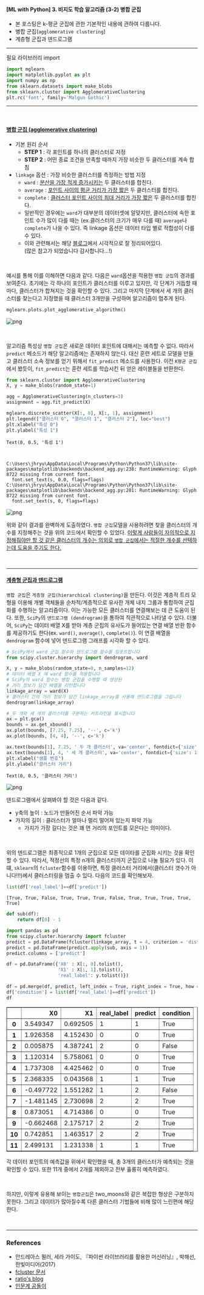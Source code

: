 #### [ML with Python] 3. 비지도 학습 알고리즘 (3-2) 병합 군집
- 본 포스팅은 k-평균 군집에 관한 기본적인 내용에 관하여 다룹니다.
- 병합 군집(`agglomerative clustering`) 
- 계층형 군집과 덴드로그램


___

필요 라이브러리 import


```python
import mglearn
import matplotlib.pyplot as plt
import numpy as np
from sklearn.datasets import make_blobs
from sklearn.cluster import AgglomerativeClustering
plt.rc('font', family='Malgun Gothic')
```

---

<br>

#### <u>병합 군집 (agglomerative clustering)</u>

- 기본 원리 순서
    - <b>STEP 1</b> : 각 포인트를 하나의 클러스터로 지정
    - <b>STEP 2</b> : 어떤 종료 조건을 만족할 때까지 가장 비슷한 두 클러스터를 계속 합침
- `linkage` 옵션 : 가장 비슷한 클러스터를 측정하는 방법 지정
    - `ward` : <u>분산을 가장 적게 증가시키는</u> 두 클러스터를 합친다.
    - `average` : <u>포인트 사이의 평균 거리가 가장 짧은</u> 두 클러스터를 합친다.
    - `complete` : <u>클러스터 포인트 사이의 최대 거리가 가장 짧은</u> 두 클러스터를 합친다.
    - 일반적인 경우에는 `ward`가 대부분의 데이터셋에 알맞지만, 클러스터에 속한 포인트 수가 많이 다를 때는 (ex.클러스터의 크기가 매우 다를 때) `average`나 `complete`가 나을 수 있다. 즉 linkage 옵션은 데이터 타입 별로 적합성이 다를 수 있다.
    - 이와 관련해서는 해당 [블로그](https://bizzengine.tistory.com/152)에서 시각적으로 잘 정리되어있다.<br>(많은 참고가 되었습니다 감사합니다...!)<br> 

<br>

예시를 통해 이를 이해하면 다음과 같다. 다음은 `ward`옵션을 적용한 `병합 군집`의 경과를 보여준다. 초기에는 각 하나의 포인트가 클러스터를 이루고 있지만, 각 단계가 거듭할 때 마다, 클러스터가 합쳐지는 것을 확인할 수 있다. 그리고 마지막 단계에서 세 개의 클러스터를 찾는다고 지정했을 때 클러스터 3개만을 구성하며 알고리즘이 멈추게 된다.


```python
mglearn.plots.plot_agglomerative_algorithm()
```


![png](ML_agglomerative_clustering_files/ML_agglomerative_clustering_5_0.png)


<br>

알고리즘 특성상 `병합 군집`은 새로운 데이터 포인트에 대해서는 예측할 수 없다. 따라서 `predict` 메소드가 해당 알고리즘에는 존재하지 않는다. 대신 훈련 세트로 모델을 만들고 클러스터 소속 정보를 얻기 위해서 `fit_predict` 메소드를 사용한다. 이전 `K평균 군집`에서 봤듯이, `fit_predict`는 훈련 세트를 학습시킨 뒤 얻은 레이블들을 반환한다.


```python
from sklearn.cluster import AgglomerativeClustering
X, y = make_blobs(random_state=1)

agg = AgglomerativeClustering(n_clusters=3)
assignment = agg.fit_predict(X)

mglearn.discrete_scatter(X[:, 0], X[:, 1], assignment)
plt.legend(["클러스터 0", "클러스터 1", "클러스터 2"], loc="best")
plt.xlabel("특성 0")
plt.ylabel("특성 1")
```




    Text(0, 0.5, '특성 1')



    C:\Users\jhryu\AppData\Local\Programs\Python\Python37\lib\site-packages\matplotlib\backends\backend_agg.py:238: RuntimeWarning: Glyph 8722 missing from current font.
      font.set_text(s, 0.0, flags=flags)
    C:\Users\jhryu\AppData\Local\Programs\Python\Python37\lib\site-packages\matplotlib\backends\backend_agg.py:201: RuntimeWarning: Glyph 8722 missing from current font.
      font.set_text(s, 0, flags=flags)
    


![png](ML_agglomerative_clustering_files/ML_agglomerative_clustering_7_2.png)


위와 같이 결과를 완벽하게 도출하였다. `병합 군집`모델을 사용하려면 찾을 클러스터의 개수를 지정해주는 것을 위의 코드에서 확인할 수 있었다. <u>이렇게 사람들이 자의적으로 지정해줘야만 할 것 같은 클러스터의 개수는 의외로 `병합 군집`에서는 적절한 개수를 선택하는데 도움을 주기도 한다.</u>

<br>

---

#### <u>계층형 군집과 덴드로그램</u>

`병합 군집`은 `게층형 군집(hierarchical clustering)`을 만든다. 이것은 계층적 트리 모형을 이용해 개별 객체들을 순차적/계층적으로 유사한 개체 내지 그룹과 통합하여 군집화를 수행하는 알고리즘이다. 이는 가능한 모든 클러스터를 연결해보는 데 큰 도움이 된다. 또한, `SciPy`의 `덴드로그램 (dendrogram)`을 통하여 직관적으로 나타낼 수 있다. 더불어, `SciPy`는 데이터 배열 X를 받아 계층 군집의 유사도가 들어있는 연결 배열 반환 함수를 제공하기도 한다(ex. `ward()`, `average()`, `complete()`). 이 연결 배열을 `dendrogram` 함수에 넣어 덴드로그램 그래프를 시각화 할 수 있다.


```python
# SciPy에서 ward 군집 함수와 덴드로그램 함수를 임포트합니다
from scipy.cluster.hierarchy import dendrogram, ward

X, y = make_blobs(random_state=0, n_samples=12)
# 데이터 배열 X 에 ward 함수를 적용합니다
# SciPy의 ward 함수는 병합 군집을 수행할 때 생성된
# 거리 정보가 담긴 배열을 리턴합니다
linkage_array = ward(X)
# 클러스터 간의 거리 정보가 담긴 linkage_array를 사용해 덴드로그램을 그립니다
dendrogram(linkage_array)

# 두 개와 세 개의 클러스터를 구분하는 커트라인을 표시합니다
ax = plt.gca()
bounds = ax.get_xbound()
ax.plot(bounds, [7.25, 7.25], '--', c='k')
ax.plot(bounds, [4, 4], '--', c='k')

ax.text(bounds[1], 7.25, ' 두 개 클러스터', va='center', fontdict={'size': 15})
ax.text(bounds[1], 4, ' 세 개 클러스터', va='center', fontdict={'size': 15})
plt.xlabel("샘플 번호")
plt.ylabel("클러스터 거리")
```




    Text(0, 0.5, '클러스터 거리')




![png](ML_agglomerative_clustering_files/ML_agglomerative_clustering_11_1.png)


덴드로그램에서 살펴봐야 할 것은 다음과 같다.
- y축의 높이 : 노드가 만들어진 순서 파악 가능
- 가지의 길이 : 클러스터가 얼마나 멀리 떨어져 있는지 파악 가능
    - 가지가 가장 길다는 것은 꽤 먼 거리의 포인트를 모은다는 의미이다.
    
<br>

위의 덴드로그램은 최종적으로 1개의 군집으로 모든 데이타를 군집화 시키는 것을 확인할 수 있다. 따라서, 적정선의 특정 n개의 클러스터까지 군집으로 나눌 필요가 있다. 이떄, `sklearn`의 `fcluster`함수를 이용하면, 특정 클러스터 거리에서(</u>클러스터 갯수가 아니다!!!</u>)에서 클러스터링을 멈출 수 있다. 다음의 코드를 확인해보자.


```python
list(df['real_label']==df['predict'])
```




    [True, True, False, True, True, True, False, True, True, True, True, True]




```python
def sub(df):
    return df[0] - 1

import pandas as pd
from scipy.cluster.hierarchy import fcluster
predict = pd.DataFrame(fcluster(linkage_array, t = 4, criterion = 'distance'))
predict = pd.DataFrame(predict.apply(sub, axis = 1))
predict.columns = ['predict']

df = pd.DataFrame({'X0' : X[:, 0].tolist(),
                   'X1' : X[:, 1].tolist(),
                   'real_label': y.tolist()})

df = pd.merge(df, predict, left_index = True, right_index = True, how = 'left')
df['condition'] = list(df['real_label']==df['predict'])
df
```




<div>
<style scoped>
    .dataframe tbody tr th:only-of-type {
        vertical-align: middle;
    }

    .dataframe tbody tr th {
        vertical-align: top;
    }

    .dataframe thead th {
        text-align: right;
    }
</style>
<table border="1" class="dataframe">
  <thead>
    <tr style="text-align: right;">
      <th></th>
      <th>X0</th>
      <th>X1</th>
      <th>real_label</th>
      <th>predict</th>
      <th>condition</th>
    </tr>
  </thead>
  <tbody>
    <tr>
      <th>0</th>
      <td>3.549347</td>
      <td>0.692505</td>
      <td>1</td>
      <td>1</td>
      <td>True</td>
    </tr>
    <tr>
      <th>1</th>
      <td>1.926358</td>
      <td>4.152430</td>
      <td>0</td>
      <td>0</td>
      <td>True</td>
    </tr>
    <tr>
      <th>2</th>
      <td>0.005875</td>
      <td>4.387241</td>
      <td>2</td>
      <td>0</td>
      <td>False</td>
    </tr>
    <tr>
      <th>3</th>
      <td>1.120314</td>
      <td>5.758061</td>
      <td>0</td>
      <td>0</td>
      <td>True</td>
    </tr>
    <tr>
      <th>4</th>
      <td>1.737308</td>
      <td>4.425462</td>
      <td>0</td>
      <td>0</td>
      <td>True</td>
    </tr>
    <tr>
      <th>5</th>
      <td>2.368335</td>
      <td>0.043568</td>
      <td>1</td>
      <td>1</td>
      <td>True</td>
    </tr>
    <tr>
      <th>6</th>
      <td>-0.497722</td>
      <td>1.551282</td>
      <td>1</td>
      <td>2</td>
      <td>False</td>
    </tr>
    <tr>
      <th>7</th>
      <td>-1.481145</td>
      <td>2.730698</td>
      <td>2</td>
      <td>2</td>
      <td>True</td>
    </tr>
    <tr>
      <th>8</th>
      <td>0.873051</td>
      <td>4.714386</td>
      <td>0</td>
      <td>0</td>
      <td>True</td>
    </tr>
    <tr>
      <th>9</th>
      <td>-0.662468</td>
      <td>2.175717</td>
      <td>2</td>
      <td>2</td>
      <td>True</td>
    </tr>
    <tr>
      <th>10</th>
      <td>0.742851</td>
      <td>1.463517</td>
      <td>2</td>
      <td>2</td>
      <td>True</td>
    </tr>
    <tr>
      <th>11</th>
      <td>2.499131</td>
      <td>1.231338</td>
      <td>1</td>
      <td>1</td>
      <td>True</td>
    </tr>
  </tbody>
</table>
</div>



각 데이터 포인트의 예측값을 위에서 확인했을 때, 총 3개의 클러스터가 예측되는 것을 확인할 수 있다. 또한 11개 중에서 2개를 제외하고 전부 휼륭히 예측하였다. 

<br>

하지만, 이렇게 유용해 보이는 `병합군집`은 two_moons와 같은 복잡한 형상은 구분하지 못한다. 그리고 데이터가 많아질수록 다른 클러스터 기법들에 비해 많이 느린편에 해당한다.

<br>

---

### References

- 안드레아스 뮐러, 세라 가이도, 『파이썬 라이브러리를 활용한 머신러닝』, 박해선, 한빛미디어(2017)
- [fcluster 문서](https://docs.scipy.org/doc/scipy/reference/generated/scipy.cluster.hierarchy.fcluster.html)
- [ratio's blog](https://ratsgo.github.io/machine%20learning/2017/04/18/HC/)
- [인문계 공돌이](https://bizzengine.tistory.com/152)
